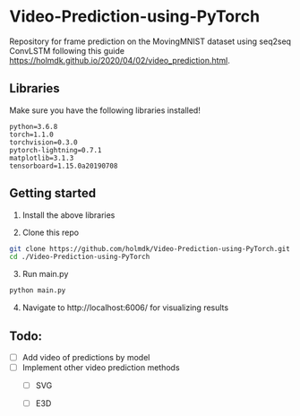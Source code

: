 # Video-Prediction-using-PyTorch
Repository for frame prediction on the MovingMNIST dataset using seq2seq ConvLSTM following this guide https://holmdk.github.io/2020/04/02/video_prediction.html.


## Libraries
Make sure you have the following libraries installed!

```
python=3.6.8
torch=1.1.0
torchvision=0.3.0
pytorch-lightning=0.7.1
matplotlib=3.1.3
tensorboard=1.15.0a20190708
```

## Getting started
1. Install the above libraries

2. Clone this repo

```bash
git clone https://github.com/holmdk/Video-Prediction-using-PyTorch.git
cd ./Video-Prediction-using-PyTorch
```

3. Run main.py
```bash
python main.py
```

4. Navigate to http://localhost:6006/ for visualizing results


## Todo:
- [ ] Add video of predictions by model
- [ ] Implement other video prediction methods
  - [ ] SVG
  - [ ] E3D

